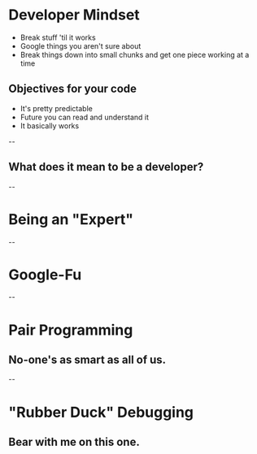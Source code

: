 
# Developer Mindset
- Break stuff 'til it works
- Google things you aren't sure about
- Break things down into small chunks and get one piece working at a time

## Objectives for your code
- It's pretty predictable
- Future you can read and understand it
- It basically works 

--

## What does it mean to be a developer?

--

# Being an "Expert"

--

# Google-Fu

--

# Pair Programming
## No-one's as smart as all of us.

--

# "Rubber Duck" Debugging
## Bear with me on this one.
